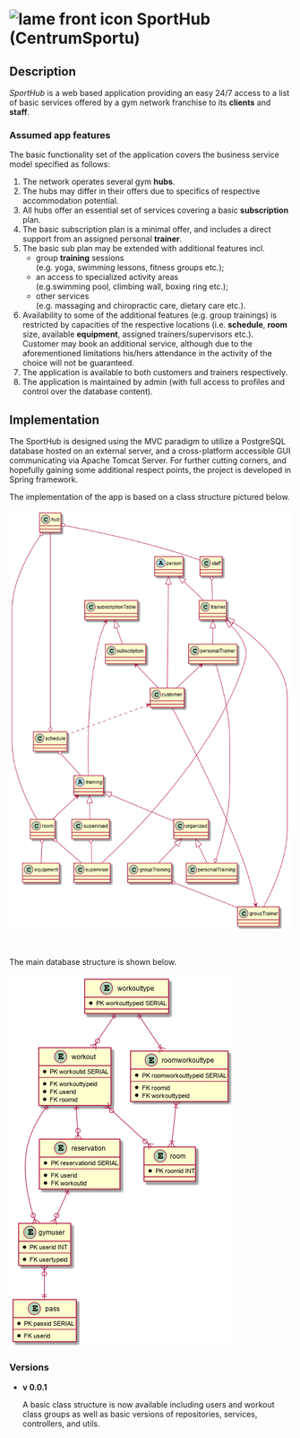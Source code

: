 # <img src="_docs\lamefronticon" alt="lame front icon"> SportHub (CentrumSportu)


<h2>Description</h2>
<p><i>SportHub</i> is a web based application providing an easy 24/7 access to a list of basic services offered by a gym network franchise to its <b>clients</b> and <b>staff</b>.</p>
<h3>Assumed app features</h3>
<p>The basic functionality set of the application covers the business service model specified as follows:</p>
<ol>
<li>The network operates several gym <b>hubs</b>.</li>
<li>The hubs may differ in their offers due to specifics of respective accommodation potential.</li>
<li>All hubs offer an essential set of services covering a basic <b>subscription</b> plan.</li>
<li>The basic subscription plan is a minimal offer, and includes a direct support from an assigned personal <b>trainer</b>.
<li>The basic sub plan may be extended with additional features incl. 
<ul>
<li>group <b>training</b> sessions <br>(e.g. yoga, swimming lessons, fitness groups etc.);</li>
<li>an access to specialized activity areas <br>(e.g.swimming pool, climbing wall, boxing ring etc.);</li>
<li>other services<br>(e.g. massaging and chiropractic care, dietary care etc.).</li>
</ul>
</li>
<li>Availability to some of the additional features (e.g. group trainings) is restricted by capacities of the respective locations (i.e. <b>schedule</b>, <b>room</b> size, available <b>equipment</b>, assigned trainers/supervisors etc.).<br> Customer may book an additional service, although due to the aforementioned limitations his/hers attendance in the activity of the choice will not be guaranteed.</li>
<li>The application is available to both customers and trainers respectively.</li>
<li>The application is maintained by admin (with full access to profiles and control over the database content).</li>
</ol>
<h2>Implementation</h2>
<p>The SportHub is designed using the MVC paradigm to utilize a PostgreSQL database hosted on an external server, and a cross-platform accessible GUI communicating via Apache Tomcat Server. For further cutting corners, and hopefully gaining some additional respect points, the project is developed in Spring framework.</p>
<p>The implementation of the app is based on a class structure pictured below.</p>
<img src="_docs\SportHubClassStructure.png" alt="UML class structure picture (png format).">
<p><br></p>
<p>The main database structure is shown below.<br></p>
<img src="_docs\SportHubDatabaseStructure.png" alt="UML table structure picture (png format).">


<h3>Versions</h3>
<ul>
<li><p></b><b>v 0.0.1</b></p>
<p>A basic class structure is now available including users and workout class groups as well as basic versions of repositories, services, controllers, and utils.</p>
</li>
</ul>


